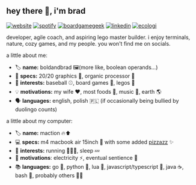 ## hey there 👋, i'm brad

[![website](https://img.shields.io/badge/boldandbrad.dev-89b4fa?style=flat&logo=)](https://boldandbrad.dev)
[![spotify](https://img.shields.io/badge/bradley_wojcik-1DB954?logo=spotify&logoColor=white)](https://open.spotify.com/user/1219025914)
[![boardgamegeek](https://img.shields.io/badge/boldandbrad-3f3a61?logo=boardgamegeek&logoColor=%23FF5100)](https://boardgamegeek.com/user/boldandbrad)
[![linkedin](https://img.shields.io/badge/-bradley_wojcik-0A66C2?style=flat&logo=LinkedIn&logoColor=white)](https://www.linkedin.com/in/bradleycwojcik)
[![ecologi](https://img.shields.io/ecologi/trees/boldandbrad)](https://ecologi.com/boldandbrad)

developer, agile coach, and aspiring lego master builder. i enjoy terminals,
nature, cozy games, and my people. you won't find me on socials.

a little about me:

- 🏷️ **name:** boldandbrad 🖼️(more like, boolean operands...)
- 📐 **specs:** 20/20 graphics 👀, organic processor 🧠
- 🤔 **interests:** baseball ⚾, board games 🎲, legos 🧱
- 💡 **motivations:** my wife ❤️, most foods 🌮, music 🎵, earth 🌎
- 🗣️ **languages:** english, polish 🇵🇱 (if occasionally being bullied by
  duolingo counts)

a little about my computer:

- 🏷️ **name:** maction 🔥⬆️
- 💻 **specs:** m4 macbook air 15inch 🍎 with some added
  [pizzazz](https://github.com/boldandbrad/dotfiles) ✨
- 🤔 **interests:** running 🏃‍♂️‍➡️, sleep 💤
- 🚀 **motivations**: electricity ⚡, eventual sentience 💭
- 📚 **languages:** go 🐹, python 🐍, lua 🌙, javascript/typescript 🦕, java ☕,
    bash 🐚, probably others 🤷‍♂️
